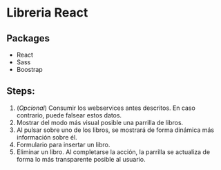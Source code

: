 # Libreria React
## Packages
* React
* Sass
* Boostrap

## Steps:
1.	(*Opcional*) Consumir los webservices antes descritos. En caso contrario, puede falsear estos datos.
2.	Mostrar del modo más visual posible una parrilla de libros.
3.	Al pulsar sobre uno de los libros, se mostrará de forma dinámica más información sobre él.
4.	Formulario para insertar un libro.  
5.	Eliminar un libro. Al completarse la acción, la parrilla se actualiza de forma lo más transparente posible al usuario.
